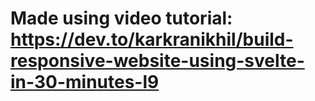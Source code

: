 # Made using video tutorial: https://dev.to/karkranikhil/build-responsive-website-using-svelte-in-30-minutes-l9
